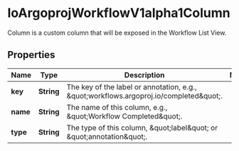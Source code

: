 

# IoArgoprojWorkflowV1alpha1Column

Column is a custom column that will be exposed in the Workflow List View.

## Properties

Name | Type | Description | Notes
------------ | ------------- | ------------- | -------------
**key** | **String** | The key of the label or annotation, e.g., \&quot;workflows.argoproj.io/completed\&quot;. | 
**name** | **String** | The name of this column, e.g., \&quot;Workflow Completed\&quot;. | 
**type** | **String** | The type of this column, \&quot;label\&quot; or \&quot;annotation\&quot;. | 



